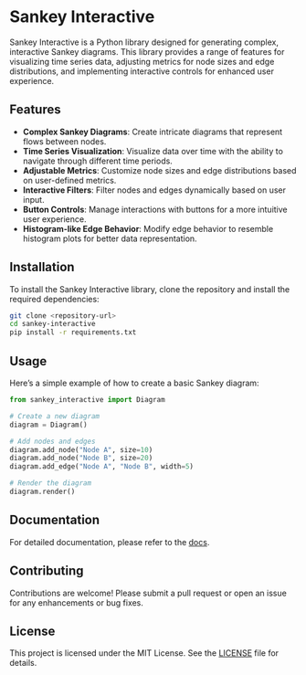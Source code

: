 # Sankey Interactive

Sankey Interactive is a Python library designed for generating complex, interactive Sankey diagrams. This library provides a range of features for visualizing time series data, adjusting metrics for node sizes and edge distributions, and implementing interactive controls for enhanced user experience.

## Features

- **Complex Sankey Diagrams**: Create intricate diagrams that represent flows between nodes.
- **Time Series Visualization**: Visualize data over time with the ability to navigate through different time periods.
- **Adjustable Metrics**: Customize node sizes and edge distributions based on user-defined metrics.
- **Interactive Filters**: Filter nodes and edges dynamically based on user input.
- **Button Controls**: Manage interactions with buttons for a more intuitive user experience.
- **Histogram-like Edge Behavior**: Modify edge behavior to resemble histogram plots for better data representation.

## Installation

To install the Sankey Interactive library, clone the repository and install the required dependencies:

```bash
git clone <repository-url>
cd sankey-interactive
pip install -r requirements.txt
```

## Usage

Here’s a simple example of how to create a basic Sankey diagram:

```python
from sankey_interactive import Diagram

# Create a new diagram
diagram = Diagram()

# Add nodes and edges
diagram.add_node("Node A", size=10)
diagram.add_node("Node B", size=20)
diagram.add_edge("Node A", "Node B", width=5)

# Render the diagram
diagram.render()
```

## Documentation

For detailed documentation, please refer to the [docs](docs/index.md).

## Contributing

Contributions are welcome! Please submit a pull request or open an issue for any enhancements or bug fixes.

## License

This project is licensed under the MIT License. See the [LICENSE](LICENSE) file for details.